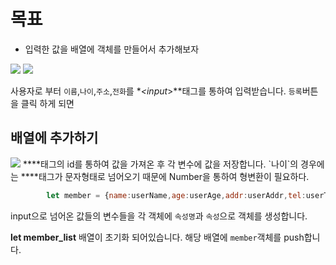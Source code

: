 # 목표
-  입력한 값을 배열에 객체를 만들어서 추가해보자

<img src = "https://user-images.githubusercontent.com/69107255/105172988-bb779b80-5b63-11eb-89d2-61d41d0c13ae.png">

<img src = "https://user-images.githubusercontent.com/69107255/105173264-1e693280-5b64-11eb-90de-f651bcf82b1a.png">

사용자로 부터 `이름`,`나이`,`주소`,`전화`를 **<input*>**태그를 통하여 입력받습니다.
`등록`버튼을 클릭 하게 되면

## 배열에 추가하기
<img src ="https://user-images.githubusercontent.com/69107255/105174212-8f5d1a00-5b65-11eb-8fb4-1a2068640033.png">
**<input*>**태그의 id를 통하여 값을 가져온 후 각 변수에 값을 저장합니다.
`나이`의 경우에는 **<input*>**태그가 문자형태로 넘어오기 때문에 Number을 통하여 형변환이 필요하다.

```javascript
        let member = {name:userName,age:userAge,addr:userAddr,tel:userTel}
```
input으로 넘어온 값들의 변수들을 각 객체에 `속성명`과 `속성`으로 객체를 생성합니다.

**let member_list** 배열이 초기화 되어있습니다. 해당 배열에 `member`객체를 push합니다.